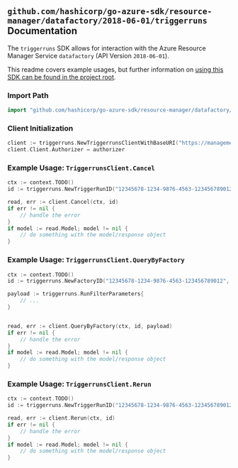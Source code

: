 
## `github.com/hashicorp/go-azure-sdk/resource-manager/datafactory/2018-06-01/triggerruns` Documentation

The `triggerruns` SDK allows for interaction with the Azure Resource Manager Service `datafactory` (API Version `2018-06-01`).

This readme covers example usages, but further information on [using this SDK can be found in the project root](https://github.com/hashicorp/go-azure-sdk/tree/main/docs).

### Import Path

```go
import "github.com/hashicorp/go-azure-sdk/resource-manager/datafactory/2018-06-01/triggerruns"
```


### Client Initialization

```go
client := triggerruns.NewTriggerrunsClientWithBaseURI("https://management.azure.com")
client.Client.Authorizer = authorizer
```


### Example Usage: `TriggerrunsClient.Cancel`

```go
ctx := context.TODO()
id := triggerruns.NewTriggerRunID("12345678-1234-9876-4563-123456789012", "example-resource-group", "factoryValue", "triggerValue", "runIdValue")

read, err := client.Cancel(ctx, id)
if err != nil {
	// handle the error
}
if model := read.Model; model != nil {
	// do something with the model/response object
}
```


### Example Usage: `TriggerrunsClient.QueryByFactory`

```go
ctx := context.TODO()
id := triggerruns.NewFactoryID("12345678-1234-9876-4563-123456789012", "example-resource-group", "factoryValue")

payload := triggerruns.RunFilterParameters{
	// ...
}


read, err := client.QueryByFactory(ctx, id, payload)
if err != nil {
	// handle the error
}
if model := read.Model; model != nil {
	// do something with the model/response object
}
```


### Example Usage: `TriggerrunsClient.Rerun`

```go
ctx := context.TODO()
id := triggerruns.NewTriggerRunID("12345678-1234-9876-4563-123456789012", "example-resource-group", "factoryValue", "triggerValue", "runIdValue")

read, err := client.Rerun(ctx, id)
if err != nil {
	// handle the error
}
if model := read.Model; model != nil {
	// do something with the model/response object
}
```
